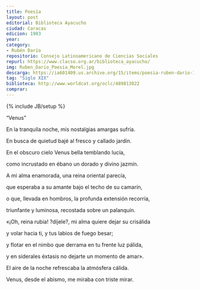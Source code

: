 ```yaml
---
title: Poesía
layout: post
editorial: Biblioteca Ayacucho
ciudad: Caracas
edicion: 1983
year:
category:
- Rubén Darío
repositorio: Consejo Latinoamericano de Ciencias Sociales
repurl: https://www.clacso.org.ar/biblioteca_ayacucho/
img: Ruben_Dario_Poesia_Morel.jpg
descarga: https://ia601409.us.archive.org/15/items/poesia-ruben-dario-1/Poesia_Ruben_Dario%281%29.pdf
tag: "Siglo XIX"
biblioteca: http://www.worldcat.org/oclc/489813022
comprar:
---
```

{% include JB/setup %}

“Venus”

En la tranquila noche, mis nostalgias amargas sufría. 
 
En busca de quietud bajé al fresco y callado jardín. 
 
En el obscuro cielo Venus bella temblando lucía, 
 
como incrustado en ébano un dorado y divino jazmín. 
 
 
A mi alma enamorada, una reina oriental parecía, 
 
que esperaba a su amante bajo el techo de su camarín, 
 
o que, llevada en hombros, la profunda extensión recorría, 
 
triunfante y luminosa, recostada sobre un palanquín. 
 
 
«¡Oh, reina rubia! ?díjele?, mi alma quiere dejar su crisálida 
 
y volar hacia ti, y tus labios de fuego besar; 
 
y flotar en el nimbo que derrama en tu frente luz pálida, 
 
 
y en siderales éxtasis no dejarte un momento de amar». 
 
El aire de la noche refrescaba la atmósfera cálida. 
 
Venus, desde el abismo, me miraba con triste mirar.
 
